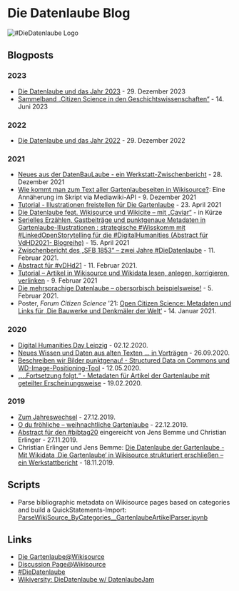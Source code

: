 # Die Datenlaube Blog

![#DieDatenlaube Logo](https://upload.wikimedia.org/wikipedia/commons/thumb/d/d3/Die_Datenlaube.xcf/640px-Die_Datenlaube.xcf.png "Die Datenlaube")

## Blogposts

### 2023
* [Die Datenlaube und das Jahr 2023](jahr_2023.md) - 29. Dezember 2023
* [Sammelband „Citizen Science in den Geschichtswissenschaften“](Citizen_Science_in_den_Geschichtswissenschaften.md) - 14. Juni 2023

### 2022
* [Die Datenlaube und das Jahr 2022](jahr_2022.md) - 29. Dezember 2022

### 2021
* [Neues aus der DatenBauLaube - ein Werkstatt-Zwischenbericht](Datenbaulaube-Werkstatt.md) - 28. Dezember 2021
* [Wie kommt man zum Text aller Gartenlaubeseiten in Wikisource?](Get_Gartenlaube_SeitenText.md): Eine Annäherung im Skript via Mediawiki-API - 9. Dezember 2021
* [Tutorial - Illustrationen freistellen für Die Gartenlaube](Illustrationen_freistellen.md) - 23. April 2021
* [Die Datenlaube feat. Wikisource und Wikicite – mit „Caviar“](wikisource_und_wikicite.md) - in Kürze
* [Serielles Erzählen, Gastbeiträge und punktgenaue Metadaten in Gartenlaube-Illustrationen : strategische #Wisskomm mit #LinkedOpenStorytelling für die #DigitalHumanities (Abstract für VdHD2021- Blogreihe)](public_humanities.md) - 15. April 2021
* [Zwischenbericht des „SFB 1853“ – zwei Jahre #DieDatenlaube](zwischenbericht_2021.md) - 11. Februar 2021.
* [Abstract für #vDHd21](abstract_vdhd21.md) - 11. Februar 2021.
* [Tutorial – Artikel in Wikisource und Wikidata lesen, anlegen, korrigieren, verlinken](Tutorial_Wikisource_nach_Wikidata.md) - 9. Februar 2021
* [Die mehrsprachige Datenlaube – obersorbisch beispielsweise!](Mehrsprachige_Datenlaube.md) - 5. Februar 2021.
* Poster, <em> Forum Citizen Science</em>  '21: [Open Citizen Science: Metadaten und Links für ‚Die Bauwerke und Denkmäler der Welt‘](forum_citizen_science_2021.md) - 14. Januar 2021.

### 2020
* [Digital Humanities Day Leipzig](digital_humanities_day_leipzig.md) - 02.12.2020.
* [Neues Wissen und Daten aus alten Texten ... in Vorträgen](vorträge) - 26.09.2020.
* [Beschreiben wir Bilder punktgenau! - Structured Data on Commons und WD-Image-Positioning-Tool](beschreiben_wir_bilder_punktgenau.md) - 12.05.2020.
* [„...Fortsetzung folgt.“ - Metadaten für Artikel der Gartenlaube mit geteilter Erscheinungsweise](fortsetzung_folgt_seitenzahlen) - 19.02.2020.

### 2019
* [Zum Jahreswechsel](zum_jahreswechsel) - 27.12.2019.
* [O du fröhliche – weihnachtliche Gartenlaube](weihnachtliche_Gartenlaube) - 22.12.2019.
* [Abstract für den #bibtag20](abstract_datenlaube_dbt20.md) eingereicht von Jens Bemme und Christian Erlinger - 27.11.2019.
* Christian Erlinger und Jens Bemme: [Die Datenlaube der Gartenlaube - Mit Wikidata ‚Die Gartenlaube‘ in Wikisource strukturiert erschließen – ein Werkstattbericht](https://diedatenlaube.github.io/die_datenlaube_der_gartenlaube) - 18.11.2019.

## Scripts
* Parse bibliographic metadata on Wikisource pages based on categories and build a QuickStatements-Import: [ParseWikiSource_ByCategories__GartenlaubeArtikelParser.ipynb](https://github.com/DieDatenlaube/DieDatenlaube/blob/master/ParseWikiSource_ByCategories__GartenlaubeArtikelParser.ipynb)

## Links
* [Die Gartenlaube@Wikisource](https://de.wikisource.org/wiki/Die_Gartenlaube)
* [Discussion Page@Wikisource](https://de.wikisource.org/wiki/Diskussion:Die_Gartenlaube#Metadaten_in_Wikidata)
* [#DieDatenlaube](https://twitter.com/hashtag/DieDatenlaube)
* [Wikiversity: DieDatenlaube w/ DatenlaubeJam](https://de.wikiversity.org/wiki/DieDatenlaube)

<script src="https://hypothes.is/embed.js" async></script>
<a rel="me" href="https://openbiblio.social/@librerli" style="display:none">librerli@Mastodon</a>
<a rel="me" href="https://openbiblio.social/@jensb" style="display:none">jensb@Mastodon</a>
